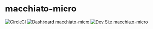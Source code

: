 # macchiato-micro

[![CircleCI](https://circleci.com/gh/grshane/macchiato-micro.svg?style=shield)](https://circleci.com/gh/grshane/macchiato-micro)
[![Dashboard macchiato-micro](https://img.shields.io/badge/dashboard-macchiato_micro-yellow.svg)](https://dashboard.pantheon.io/sites/81a81eea-c495-40ab-b9c8-fa22ee8a680f#dev/code)
[![Dev Site macchiato-micro](https://img.shields.io/badge/site-macchiato_micro-blue.svg)](http://dev-macchiato-micro.pantheonsite.io/)